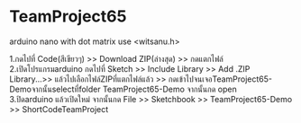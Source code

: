 # TeamProject65
arduino nano with dot matrix use <witsanu.h>

1.กดไปที่ Code(สีเขียวๆ) >> Download ZIP(ล่างสุด) >> กดแตกไฟล์<br />
2.เปิดโปรแกรมarduino กดไปที่ Sketch >> Include Library >> Add .ZIP Library...>>
แล้วไปเลือกไฟล์ZIPที่แตกไฟล์แล้ว >> กดเข้าไปจนเจอTeamProject65-Demoจากนั้นselectที่folder TeamProject65-Demo จากนั้นกด open<br />
3.ปิดarduino แล้วเปิดใหม่ จากนั้นกด File >> Sketchbook >> TeamProject65-Demo >> ShortCodeTeamProject<br />
